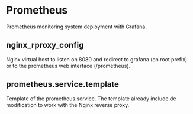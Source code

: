 # Prometheus
Prometheus monitoring system deployment with Grafana.

## nginx_rproxy_config
Nginx virtual host to listen on 8080 and redirect to grafana (on root prefix) or to the prometheus web interface (/prometheus).

## prometheus.service.template
Template of the prometheus.service. The template already include de modification to work with the Nginx reverse proxy.
